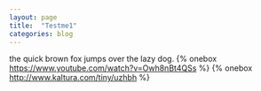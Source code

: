 ```yaml
---
layout: page
title:  "Testme1"
categories: blog
---
```

the quick brown fox jumps over the lazy dog.
{% onebox https://www.youtube.com/watch?v=Owh8nBt4QSs %}
{% onebox http://www.kaltura.com/tiny/uzhbh %}
